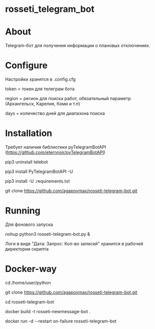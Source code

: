 # rosseti_telegram_bot

# About
Telegram-бот для получения информации о плановых отключениях.

# Configure
Настройки хранятся в .config.cfg

token = токен для телеграм бота 

region = регион для поиска работ, обязательный параметр (Архангельск, Карелия, Коми и т.п)

days = количество дней для диапазона поиска

# Installation 

Требует наличия библиотеки pyTelegramBotAPI (https://github.com/eternnoir/pyTelegramBotAPI)

pip3 uninstall telebot

pip3 install PyTelegramBotAPI -U

pip3 install -U .requirements.txt

git clone https://github.com/agapovmax/rosseti-telegram-bot.git

# Running 

Для фонового запуска

nohup python3 rosseti-telegram-bot.py &

Логи в виде "Дата: Запрос: Кол-во записей" хранится в рабочей директории скрипта

# Docker-way

cd /home/user/python

git clone https://github.com/agapovmax/rosseti-telegram-bot.git

cd rosseti-telegram-bot

docker build -t rosseti-newmessage-bot .

docker run -d --restart on-failure rosseti-telegram-bot